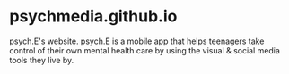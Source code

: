 # psychmedia.github.io
psych.E's website. psych.E is a mobile app that helps teenagers take control of their own mental health care by using the visual &amp; social media tools they live by.
